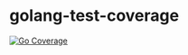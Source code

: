 # golang-test-coverage

[![Go Coverage](https://github.com/yudgnahk/golang-test-coverage/wiki/coverage.svg)](https://raw.githack.com/wiki/yudgnahk/golang-test-coverage/coverage.html)
